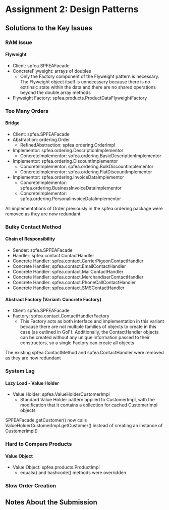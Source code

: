 # Assignment 2: Design Patterns

## Solutions to the Key Issues

### RAM Issue

#### Flyweight

- Client: spfea.SPFEAFacade
- ConcreteFlyweight: arrays of doubles
  - Only the Factory component of the Flyweight pattern is necessary. The Flyweight object itself is unnecessary because there is no extrinsic state within the data and there are no shared operations beyond the double array methods
- Flyweight Factory: spfea.products.ProductDataFlyweightFactory

### Too Many Orders

#### Bridge

- Client: spfea.SPFEAFacade
- Abstraction: ordering.Order
  - RefinedAbstraction: spfea.ordering.OrderImpl
- Implementor: spfea.ordering.DescriptionImplementor
  - ConcreteImplementor: spfea.ordering.BasicDescriptionImplementor
- Implementor: spfea.ordering.DiscountImplementor
  - ConcreteImplementor: spfea.ordering.BulkDiscountImplementor
  - ConcreteImplementor: spfea.ordering.FlatDiscountImplementor
- Implementor: spfea.ordering.InvoiceDataImplementor
  - ConcreteImplementor: spfea.ordering.BusinessInvoiceDataImplementor
  - ConcreteImplementor: spfea.ordering.PersonalInvoiceDataImplementor

All implementations of Order previously in the spfea.ordering package were removed as they are now redundant

### Bulky Contact Method

#### Chain of Responsibility

- Sender: spfea.SPFEAFacade
- Handler: spfea.contact.ContactHandler
- Concrete Handler: spfea.contact.CarrierPigeonContactHandler
- Concrete Handler: spfea.contact.EmailContactHandler
- Concrete Handler: spfea.contact.MailContactHandler
- Concrete Handler: spfea.contact.MerchandiserContactHandler
- Concrete Handler: spfea.contact.PhoneCallContactHandler
- Concrete Handler: spfea.contact.SMSContactHandler

#### Abstract Factory (Variant: Concrete Factory)

- Client: spfea.SPFEAFacade
- Factory: spfea.contact.ContactHandlerFactory
  - This Factory acts as both interface and implementation in this variant because there are not multiple families of objects to create in this case (as outlined in GoF).
    Additionally, the ContactHandler objects can be created without any unique information passed to their constructors, so a single Factory can create all objects

The existing spfea.ContactMethod and spfea.ContactHandler were removed as they are now redundant

### System Lag

#### Lazy Load - Value Holder

- Value Holder: spfea.ValueHolderCustomerImpl
  - Standard Value Holder pattern applied to CustomerImpl, with the modification that it contains a collection for cached CustomerImpl objects

SPFEAFacade.getCustomer() now calls ValueHolderCustomerImpl.getCustomer() instead of creating an instance of CustomerImpl()

### Hard to Compare Products

#### Value Object

- Value Object: spfea.products.ProductImpl
  - equals() and hashcode() methods were overridden

### Slow Order Creation

## Notes About the Submission

